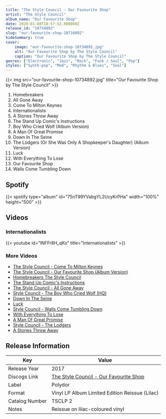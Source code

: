 ```yaml
---
title: "The Style Council - Our Favourite Shop"
artist: "The Style Council"
album_name: "Our Favourite Shop"
date: 2020-01-08T18:57:52.000000Z
release_id: "10734892"
slug: "our-favourite-shop-10734892"
hideSummary: true
cover:
    image: "our-favourite-shop-10734892.jpg"
    alt: "Our Favourite Shop by The Style Council"
    caption: "Our Favourite Shop by The Style Council"
genres: ["Electronic", "Jazz", "Rock", "Funk / Soul", "Pop"]
styles: ["Synth-pop", "Mod", "Rhythm & Blues", "Soul"]
---
```


{{< img src="our-favourite-shop-10734892.jpg" title="Our Favourite Shop by The Style Council" >}}

<!-- section break -->

1. Homebreakers
2. All Gone Away
3. Come To Milton Keynes
4. Internationalists
5. A Stones Throw Away
6. The Stand Up Comic's Instructions
7. Boy Who Cried Wolf (Album Version)
8. A Man Of Great Promise
9. Down In The Seine
10. The Lodgers (Or She Was Only A Shopkeeper's Daughter) (Album Version)
11. Luck
12. With Everything To Lose
13. Our Favourite Shop
14. Walls Come Tumbling Down

<!-- section break -->


## Spotify
{{< spotify type="album" id="75nT99YVabgYL2UcyKrPHa" width="100%" height="500" >}}



## Videos
### Internationalists
{{< youtube id="lNFFr8H_qKo" title="Internationalists" >}}<br>

### More Videos

- [The Style Council - Come To Milton Keynes](https://www.youtube.com/watch?v=eweq1pnVOF0)
- [The Style Council - Our Favourite Shop (Album Version)](https://www.youtube.com/watch?v=4Xr48EHqvlk)
- [Homebreakers   The Style Council](https://www.youtube.com/watch?v=vqDRo2p5W1I)
- [The Stand Up Comic's Instructions](https://www.youtube.com/watch?v=gsxMirHcG9k)
- [The Style Council - All Gone Away](https://www.youtube.com/watch?v=mExCJcu98h0)
- [Style Council - The Boy Who Cried Wolf (HQ)](https://www.youtube.com/watch?v=LJZenO5LXgo)
- [Down In The Seine](https://www.youtube.com/watch?v=WXP5uFVc1l0)
- [Luck](https://www.youtube.com/watch?v=yqccuvCOSO4)
- [Style Council - Walls Come Tumbling Down](https://www.youtube.com/watch?v=8_WhytIbSno)
- [With Everything To Lose](https://www.youtube.com/watch?v=inJY7ldDcF8)
- [A Man Of Great Promise](https://www.youtube.com/watch?v=DnVHVBaYIus)
- [Style Council - The Lodgers](https://www.youtube.com/watch?v=Dpg0jlhNV8Y)
- [A Stones Throw Away](https://www.youtube.com/watch?v=45DsZpjL4tM)


## Release Information
|  Key           | Value                                                |
| ---------------| ---------------------------------------------------- |
| Release Year   | 2017                                   |
| Discogs Link   | [The Style Council - Our Favourite Shop](https://www.discogs.com/release/10734892-The-Style-Council-Our-Favourite-Shop) |
| Label          | Polydor |
| Format         | Vinyl LP Album Limited Edition Reissue (Lilac) |
| Catalog Number | TSCLP 2 |
| Notes | Reissue on lilac-coloured vinyl |